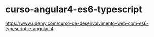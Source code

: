 # curso-angular4-es6-typescript
https://www.udemy.com/curso-de-desenvolvimento-web-com-es6-typescript-e-angular-4
